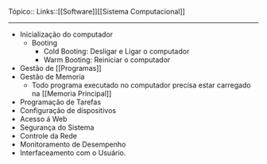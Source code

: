 Tópico::
Links::[[Software]][[Sistema Computacional]]

---
- Inicialização do computador 
	- Booting
		- Cold Booting: Desligar  e Ligar o computador
		- Warm Booting: Reiniciar o computador
- Gestão de [[Programas]]
- Gestão de Memoria
	- Todo programa executado no computador precisa estar carregado na [[Memoria Principal]]
- Programação de Tarefas
- Configuração de dispositivos
- Acesso á Web 
- Segurança do Sistema
- Controle da Rede 
- Monitoramento de Desempenho
- Interfaceamento com o Usuário.
